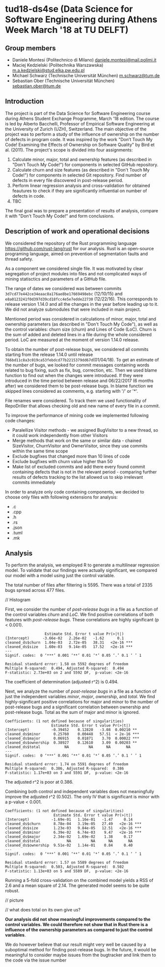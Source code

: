# tud18-ds4se (Data Science for Software Engineering during Athens Week March '18 at TU DELFT)

## Group members
* Daniele Montesi (Politechnico di Milano) <daniele.montesi@mail.polimi.it>
* Maciej Kedzielski (Politechnika Warszawska) <m.a.kedzielski@stud.elka.pw.edu.pl>
* Michael Schwarz  (Technische Universität München) <m.schwarz@tum.de>
* Sebastian Ober (Technische Universität München) <sebastian.ober@tum.de>

## Introduction
The project is part of the Data Science for Software Engineering course during Athens Student Exchange Programme, March '18 edition. The course is led by Alberto Bacchelli, Professor of Empirical Software Engineering at the University of Zurich (UZH), Switzerland. The main objective of the project was to perform a study of the influence of ownership on the number of defects in program code. It was inspired by the work "Don’t Touch My Code! Examining the Effects of Ownership on Software Quality" by Bird et al. (2011). 
The project's scope is divided into four assignments:
1. Calculate minor, major, total and ownership features (as described in "Don't Touch My Code!") for components in selected GitHub repository.
2. Calculate churn and size features (as described in "Don't Touch My Code!") for components in selected Git repository. Find number of defects in every file discovered in post-release period.
3. Perform linear regression analysis and cross-validation for obtained feautures to check if they are significantly influential on number of defects in code.
4. TBC

The final goal was to prepare a presentation of results of analysis, compare it with "Don't Touch My Code!" and form conclusions. 

## Description of work and operational decisions
We considered the repository of the Rust programming language https://github.com/rust-lang/rust for our analysis. Rust is an open-source programing language, aimed on prevention of segmentation faults and thread safety.

As a component we considered single file. It was motivated by clear segregation of project modules into files and not complicated ways of mining statisctics and parameters of a GitHub file. 

The range of dates we considered was between commits `3d7cd77e442ce34eaac8a176ae8be17669498ebc` (12/10/15) and `e8a0123241f0d397d39cd18fcc4e5e7edde22730` (12/22/16).
This corresponds to release version 1.14.0 and all the changes in the year before leading up to it.
We did not analyze submodules that were included in main project. 

Mentioned period was considered in calculations of minor, major, total and ownership parameters (as described in "Don't Touch My Code"), as well as the control variables: churn size (churn) and Lines of Code (LoC). Churn is the sum of added and deleted lines in a file during the whole considered period. LoC are measured at the moment of version 1.14.0 release.

To obtain the number of post-release bugs, we considered all commits starting from the release 1.14.0 until release `766bd11c8a3c019ca53febdcd77b2215379dd67d`(01/04/18). To get an estimate of the number of bugs, we looked for commit messages containing words related to bug fixing, such as fix, bug, correction, etc. Then we used blame function to find out when the changes were introduced. If they were introduced in the time period between release and 06/22/2017 (6 months after) we considered them to be post-release bugs. In blame function we skipped lines considered as comments, e.g. starting with '/' or '\*'. 

File renames were considered. To track them we used functionality of RepoDriller that allows checking old and new name of every file in a commit. 

To improve the performance of mining code we implemented following code changes:
* Paralellize Visitor methods - we assigned BugVisitor to a new thread, so it could work independently from other Visitors
* Merge methods that work on the same or similar data - chained SizeVisitor, ChurnVisitor and OwnerVisitor, since they use commits within the same time scope
* Exclude bugfixes that changed more than 10 lines of code
* Exclude bugfixes with churn value higher than 50
* Make list of excluded commits and add there every found commit containing defects that is not in the relevant period - comparing further results of defects tracking to the list allowed us to skip irrelevant commits immediately

In order to analyze only code containing components, we decided to choose only files with following extensions for analysis:
* .c
* .cpp
* .h
* .rs
* .json
* .tuml
* .mk

## Analysis
To perform the analysis, we employed R to generate a multilinear regression model. To validate that our findings were actually significant, we compared our model with a model using just the control variable.

The total number of files after filtering is 5595. There was a total of 2335 bugs spread across 477 files.

// Histogram

First, we consider the number of *post-release bugs* in a file as a function of the control variables *churn* and *LoC*. We find positive correlations of both features with *post-release bugs*. These correlations are highly significant (p < 0.001). 

```Coefficients:
                  Estimate Std. Error t value Pr(>|t|)    
(Intercept)      -3.66e-02   2.26e-02   -1.62      0.1    
cleaned_ds$churn  1.04e-03   2.72e-05   38.31   <2e-16 ***
cleaned_ds$size   1.60e-03   9.14e-05   17.52   <2e-16 ***
---
Signif. codes:  0 ‘***’ 0.001 ‘**’ 0.01 ‘*’ 0.05 ‘.’ 0.1 ‘ ’ 1

Residual standard error: 1.58 on 5592 degrees of freedom
Multiple R-squared:  0.494,	Adjusted R-squared:  0.494 
F-statistic: 2.73e+03 on 2 and 5592 DF,  p-value: <2e-16
```

The coefficient of determination (adjusted r^2) is 0.494.

Next, we analyze the number of *post-release bugs* in a file as a function of just the independent variables *minor*, *major*, *ownership*, and *total*. We find highly-significant positive correlations for major and minor to the number of post-release bugs and a significant correlation between ownership and post-release bugs. Total as the sum of major and minor is ignored.

```
Coefficients: (1 not defined because of singularities)
                     Estimate Std. Error t value Pr(>|t|)    
(Intercept)          -0.39452    0.12820   -3.08  0.00210 ** 
cleaned_ds$minor      0.25760    0.00448   57.51  < 2e-16 ***
cleaned_ds$major      0.06915    0.01871    3.70  0.00022 ***
cleaned_ds$ownership  0.38927    0.12610    3.09  0.00203 ** 
cleaned_ds$total           NA         NA      NA       NA    
---
Signif. codes:  0 ‘***’ 0.001 ‘**’ 0.01 ‘*’ 0.05 ‘.’ 0.1 ‘ ’ 1

Residual standard error: 1.74 on 5591 degrees of freedom
Multiple R-squared:  0.386,	Adjusted R-squared:  0.386 
F-statistic: 1.17e+03 on 3 and 5591 DF,  p-value: <2e-16
```

The adjusted r^2 is poor at 0.386.

Combining both control and independent variables does not meaningfully improve the adjusted r^2 (0.502). The only IV that is significant is minor with a p-value < 0.001.

```
Coefficients: (1 not defined because of singularities)
                      Estimate Std. Error t value Pr(>|t|)    
(Intercept)          -1.69e-01   1.16e-01   -1.47     0.14    
cleaned_ds$churn      8.78e-04   3.19e-05   27.49   <2e-16 ***
cleaned_ds$size       1.23e-03   9.84e-05   12.51   <2e-16 ***
cleaned_ds$minor      6.39e-02   6.74e-03    9.47   <2e-16 ***
cleaned_ds$major      2.34e-02   1.69e-02    1.38     0.17    
cleaned_ds$total            NA         NA      NA       NA    
cleaned_ds$ownership  9.51e-02   1.14e-01    0.84     0.40    
---
Signif. codes:  0 ‘***’ 0.001 ‘**’ 0.01 ‘*’ 0.05 ‘.’ 0.1 ‘ ’ 1

Residual standard error: 1.57 on 5589 degrees of freedom
Multiple R-squared:  0.503,	Adjusted R-squared:  0.502 
F-statistic: 1.13e+03 on 5 and 5589 DF,  p-value: <2e-16
```

Running a 5-fold cross-validation on the combined model yields a RSS of 2.6 and a mean square of 2.14. The generated model seems to be quite robust.

// picture

// what does total on its own give us?


**Our analysis did not show meaningful improvements compared to the control variables. We could therefore not show that in Rust there is a influence of the ownership parameters as compared to just the control variables**. 

We do however believe that our result might very well be caused by a suboptimal method for finding post-release bugs.
In the future, it would be meaningful to consider maybe issues from the bugtracker and link them to the code via the issue number
